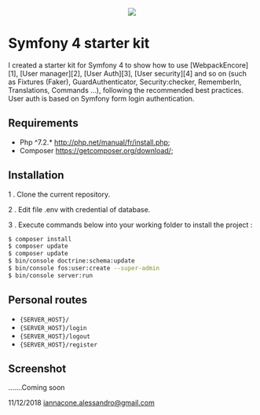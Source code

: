 <p align="center"><a href="https://symfony.com" target="_blank">
    <img src="https://symfony.com/logos/symfony_black_02.svg">
</a></p>

Symfony 4 starter kit
=====================

I created a starter kit for Symfony 4 to show how to use [WebpackEncore][1], [User manager][2], [User Auth][3], [User security][4]
and so on (such as Fixtures (Faker), GuardAuthenticator, Security:checker, RememberIn, Translations, Commands ...),
following the recommended best practices.
User auth is based on Symfony form login authentication.

Requirements
------------

  * Php ^7.2.*   http://php.net/manual/fr/install.php;
  * Composer    https://getcomposer.org/download/;
  
Installation
------------

1 . Clone the current repository.

2 . Edit file .env with credential of database.


3 . Execute commands below into your working folder to install the project :

```bash
$ composer install
$ composer update
$ composer update
$ bin/console doctrine:schema:update 
$ bin/console fos:user:create --super-admin
$ bin/console server:run
```

Personal routes
-----
- `{SERVER_HOST}/`
- `{SERVER_HOST}/login`
- `{SERVER_HOST}/logout`
- `{SERVER_HOST}/register`


Screenshot
-----
.......Coming soon



11/12/2018 iannacone.alessandro@gmail.com

